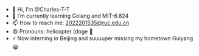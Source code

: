 - 👋 Hi, I’m @Charles-T-T
- 🌱 I’m currently learning Golang and MIT-6.824
- 📫 How to reach me: 2022201535@ruc.edu.cn
- 😄 Pronouns: helicopter (doge :dog: 
- ⚡ Now interning in Beijing and suuuuper missing my hometown Guiyang :sob: 

<!---
Charles-T-T/Charles-T-T is a ✨ special ✨ repository because its `README.md` (this file) appears on your GitHub profile.
You can click the Preview link to take a look at your changes.
--->
